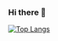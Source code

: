 ### Hi there 👋

[![Top Langs](https://github-readme-stats.vercel.app/api/top-langs/?username=chefkold)](https://github.com/anuraghazra/github-readme-stats)
